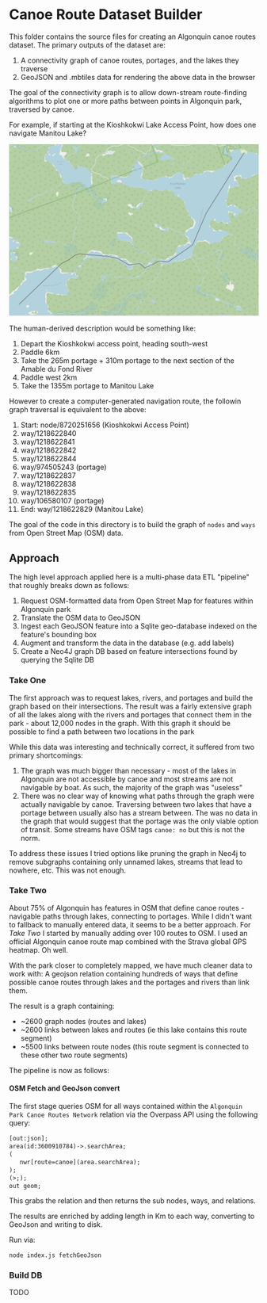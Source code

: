# Canoe Route Dataset Builder

This folder contains the source files for creating an Algonquin canoe routes dataset. The primary outputs of the dataset are:
1. A connectivity graph of canoe routes, portages, and the lakes they traverse
2. GeoJSON and .mbtiles data for rendering the above data in the browser

The goal of the connectivity graph is to allow down-stream route-finding algorithms to plot one or more paths between points in Algonquin park, traversed by canoe.

For example, if starting at the Kioshkokwi Lake Access Point, how does one navigate Manitou Lake?

![Image of the route from kiosk to manitou](_assets/kiosk-to-manitou.png)

The human-derived description would be something like:
1. Depart the Kioshkokwi access point, heading south-west
2. Paddle 6km
3. Take the 265m portage + 310m portage to the next section of the Amable du Fond River
5. Paddle west 2km
6. Take the 1355m portage to Manitou Lake

However to create a computer-generated navigation route, the followin graph traversal is equivalent to the above:
1. Start: node/8720251656 (Kioshkokwi Access Point)
2. way/1218622840
3. way/1218622841
4. way/1218622842
5. way/1218622844
6. way/974505243 (portage)
7. way/1218622837
8. way/1218622838
9.  way/1218622835
10. way/106580107 (portage)
11. End: way/1218622829 (Manitou Lake)

The goal of the code in this directory is to build the graph of `nodes` and `ways` from Open Street Map (OSM) data.

## Approach

The high level approach applied here is a multi-phase data ETL "pipeline" that roughly breaks down as follows:

1. Request OSM-formatted data from Open Street Map for features within Algonquin park
2. Translate the OSM data to GeoJSON
3. Ingest each GeoJSON feature into a Sqlite geo-database indexed on the feature's bounding box
4. Augment and transform the data in the database (e.g. add labels)
5. Create a Neo4J graph DB based on feature intersections found by querying the Sqlite DB

### Take One

The first approach was to request lakes, rivers, and portages and build the graph based on their intersections. The result was a fairly extensive graph of all the lakes along with the rivers and portages that connect them in the park - about 12,000 nodes in the graph. With this graph it should be possible to find a path between two locations in the park

While this data was interesting and technically correct, it suffered from two primary shortcomings:
1. The graph was much bigger than necessary - most of the lakes in Algonquin are not accessible by canoe and most streams are not navigable by boat. As such, the majority of the graph was "useless"
2. There was no clear way of knowing what paths through the graph were actually navigable by canoe. Traversing between two lakes that have a portage between usually also has a stream between. The was no data in the graph that would suggest that the portage was the only viable option of transit. Some streams have OSM tags `canoe: no` but this is not the norm.

To address these issues I tried options like pruning the graph in Neo4j to remove subgraphs containing only unnamed lakes, streams that lead to nowhere, etc. This was not enough.

### Take Two

About 75% of Algonquin has features in OSM that define canoe routes - navigable paths through lakes, connecting to portages. While I didn't want to fallback to manually entered data, it seems to be a better approach. For *Take Two* I started by manually adding over 100 routes to OSM. I used an official Algonquin canoe route map combined with the Strava global GPS heatmap. Oh well.

With the park closer to completely mapped, we have much cleaner data to work with: A geojson relation containing hundreds of ways that define possible canoe routes through lakes and the portages and rivers than link them.

The result is a graph containing:
- ~2600 graph nodes (routes and lakes)
- ~2600 links between lakes and routes (ie this lake contains this route segment)
- ~5500 links between route nodes (this route segment is connected to these other two route segments)

The pipeline is now as follows:

#### OSM Fetch and GeoJson convert
The first stage queries OSM for all ways contained within the `Algonquin Park Canoe Routes Network` relation via the Overpass API using the following query:

```
[out:json];
area(id:3600910784)->.searchArea;
(
   nwr[route=canoe](area.searchArea);
);
(>;);
out geom;
```

This grabs the relation and then returns the sub nodes, ways, and relations.

The results are enriched by adding length in Km to each way, converting to GeoJson and writing to disk.

Run via:
```
node index.js fetchGeoJson
```

### Build DB

TODO